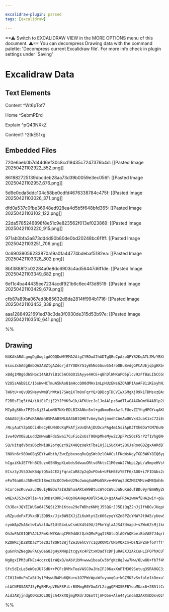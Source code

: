 ```yaml
---

excalidraw-plugin: parsed
tags: [excalidraw]

---
```

==⚠  Switch to EXCALIDRAW VIEW in the MORE OPTIONS menu of this document. ⚠== You can decompress Drawing data with the command palette: 'Decompress current Excalidraw file'. For more info check in plugin settings under 'Saving'


# Excalidraw Data

## Text Elements
Content ^Wt6pTof7

Home ^SebmPErd

Explain ^pQ43NXkZ

Content1 ^2tkE51xg

## Embedded Files
720e6aeb0b7d44d6ef30c8cd19435c7247376b4d: [[Pasted Image 20250421102922_552.png]]

861882725139dbcdeb28aa73d39b0059e3ec056f: [[Pasted Image 20250421102957_676.png]]

5d9e0cda5ddc104c58be0cdfd4676338784c475f: [[Pasted Image 20250421103026_371.png]]

dfd0a537c0fbe36948ed928ea4d5b5f648bfd365: [[Pasted Image 20250421103102_122.png]]

22da5785246898f8e51c9e823562f013ef023869: [[Pasted Image 20250421103220_915.png]]

971ab0bfa3a873dd4d90b80de0bd20248bc6f1ff: [[Pasted Image 20250421103251_706.png]]

0c69039056233870a19a01a44774bdebaf5182ea: [[Pasted Image 20250421103328_802.png]]

8bf3888f2c02284a0e8dc6903c4ad56447d6f1de: [[Pasted Image 20250421103349_682.png]]

6ef1c4ba44435ee7234acdf921b6c6ec4f3d8516: [[Pasted Image 20250421103429_679.png]]

cfb87a89ba067ed8b85632d8da2814ff994b1716: [[Pasted Image 20250421103453_338.png]]

aaa12884921691ed78c3da3f0930de315d53b97e: [[Pasted Image 20250421103510_641.png]]

%%
## Drawing
```compressed-json
N4KAkARALgngDgUwgLgAQQQDwMYEMA2AlgCYBOuA7hADTgQBuCpAzoQPYB2KqATLZMzYBXUtiRoIACyhQ4zZAHoFAc0JRJQgEYA6bGwC2CgF7N6hbEcK4OCtptbErHALRY8RMpWdx8Q1TdIEfARcZgRmBShcZQUebQBObR4aOiCEfQQOKGZuAG1wMFAwYogSbggAFQARZwBhGABFAC0AZQAlAH0ARiFmAFUADgrlAFYAdQBNYhTiyFhEcsJ9aKR+

EsxuZxGAdgBmbQA2ABZtgAZdo/jd7YODkYG1yBhNo5Guw554roOBu8vdgGPCAUEjqbgHXbvM4DG4DHhnHgQrpAyQIQjKaTcXY7bRdI6nAYDC48I7HbYjI5A6zKYLcU5A5hQUhsADWCFqbHwbFI5SZ1mYcFwgSyMxKmlw2BZymZQg4xA5XJ5Ej5HAFQsyUFFkAAZoR8PgWrBaRJBB4tRBGcy2WNQZJuHwCgImayEIaYMb0KaykCZRiOOEcmhkY6IG

xBdg1M8g6d6SHpcI4ABJYiB1C5AC6QO15Ayye4HCE+qBhDlWHKuFO5plcv9zFTBaLIbCCGmaB4MfiIx4AN2ByBjBY7C4bYGwdmDCYrE4ADlOGJuF0RvcuttFzwHiHCMwqmkoC3uNqCGEgZphHKAKLBDJZeuF/BAoRwYi4Pet1Ar15deLxS6I1dAogOBZfM7wAthJX3NBD3wY8myiKBenKRA5RLZRzV1YI8wkbZ2wQA5cAQTRTk0bZiCOI5iAOBBt

V2U5sAGbBiC/I5sWwHCTmuA5NAo81mHccQ00dMAx1mLpHUzENsGZOAQP1AoAF81iKEoyhNJoeAAKVwI4JhgCgOG1MY3lqIxlAAMVOAAhZIgXmATSmWZRVhDDY0C2cltGxV4Rl2Hg/LuA4HXHKNUGcQltCXFculOLpsXiQkVyBEFiDBNAISObRtiuPEvi6PzRxRNEMU1NBrneAZ4m2Kq7i+OKBkpENqQ9WNx0tF0FW5XlyFVQVhU1E8JSlat5U5Tr

lW6tU+vQvUDSNeyvWmBlnWtW17SWq1XTm8oFqrYQ/QDBcgTDCVIwXGMgXjR9k1TDMsxzBAsNQBt703UtXPQXAul22ViFrW9G1ahBIPfAlTluHCcP7Sch24fFdihwcZznASvlOb80fq4tt13YHoNg8dTx+y90g1f6XvHR9n1fBdtk/b9fwOf8Q0A4C0GesCILfPGECWl9EIkZDHA4NCsz1B63wgX4ukJeEeDeXZ4mITRGMI9dcFwPZiAVojThGeIE

F2BBsF1g5tV4/i8iEkTijE2YJPHKSw1k/AFKUzcJe1JoAAlpz6adTlwGAAGkOmYU4ABlp2UMZJC9o4hHNOzFkc5zx3e9yMu+bE3l+SEvniIEQs+U4Iulwl4lOWnIQqvsQ2S1LUAhOIzlXRcrhGAljkK9FMVKiltHOeF7lXcGO9r8cmoElqSjatkOqVdAVUmjVzXFSVLrleeuv5XqV9F/U3Q9C1OW9OCNptFK7TbdaXUP+aT8WkNfUkP7DpDY6I1g

M7p8gS6kxTPI9sSjZlwLmN87NXrEDLBIXANkn5nl+gdNmoEmxAzfLFUevZIYhgHFOYcqAKQ/wnIjDgs4ODziDH5PK8VzqbmxsEamUEjw8xDITC8V5SbOwfE+F8wMPxvHpvEP81sIAsy4czcCbIubMN5ghVMEBBaoWmphCWIxiD6zos+NRxBsDRSONge4mgECaO1GRRmEJdgwnqtgE4IwzYMgtmgfIsxhKPGEuJIEjsZLILksURSBRlKQFUugA4zg

OAAA0JjhxGPoKAHAmh0SMAABSMLUA4bBtQHETvAeySwVjmnehCAeAwO6Vx4IuaK1xC72iEdoS4OFK4lLhOcE4SVVppWxHU2iliK60SuICEMqIe4lVQF5AevlyQwm+IzMeVJhbNRvnPUaC9oATV3iKAa69hpb3GjvdUGyQwYVmu6e+ZpFkIAvg3IKM9lqbROdtB+319p1jfuOD+p1oxEL/tdQBd1QHi3EeOEsUD3oQFwLsb6NYkFPRQYDPhvxPhyy

/NcyAuCYZpSOCi4heCyEUN4OcKqPkATjxUvQhAjDUDcxPAg4m15siApKJTXh6DaYCM7EuN4IwAIllZjCgGJQuScwPDIuCfN5GKOFsogFEhiCmIDj5bYxttRGN7D+AYLYhHqu0sQEYmg7HHAGJoUxvYRjmwIAJZxok3G22KEAyAXjnauwCe7coFFLKYCENqcOiYOAaSOAANSgJgMYSS+ikGUF0AA4tkhYEg8lOQKZsHYGVO4HGlkcOEVVFzVLSh3J

Ivw4QVXOEuLudd2mNwuBFds5wa17CuFioZxUsT90HpMkeMywZzJpFPc5OzF5rP2f1Vhg0N4jUVNvHqg7lHHKPjtc5lyr68HOXfB5Zz4F+BftCkR7yv6fIujKf+N07UQBAWAhlQS3rliOJCxBLyfHkxnmg2GtwWJox+AjPB4J1wfqHLilGAJdaXHfXQncDDcYioJjSjhN5z0QCZRS/hX52VqqIWI+9HMpHCpgiw1q8F+boAlSLQ5YtHoQD8lo7YJS

SQ/HitqdVbxsD6zhNiQK2oYqGzY92X48QzUektTba1HjJLSUdX4t2QKJaRooGDZgxAWRdBTP6/AVQWgsmcBpZQ2ouhUFsjk5O+SgSFIyl2bEH5vxEkCjmxuGaIpZT2D5ci/w2mX3BJWrsMZumVwVr5buTa+4pomcPaZ5JO2NXmT2s+7VlkTuXgcgmI7tnRd2ZOqa+8Z2nNPrh8+5asWzzubOx5Po9qbrve+I64YPkgy+Qen5Tjj2nulXyh9F6QXl

lNUVn6r90OoOBqSEYtw0bth/ZwcEpbxxoqRuQgSWcOzlOA0CslFKqWsKgyTGD3WKY8IQ6ypD/Wlz4m5UBWDgrMNMOw7I/DCjMhCyI+ODCjWICVS6LgIiRrwW4BhLsYgZF1HEQGKcKBxFiDthJIa7ApsujansU2RxgkXHW3cXbTxIn71OuKIE0oEsADyAArAAjgAWXDueNJ+htgwA4BQOAFRw5NF2BwAAgjJXTsb0DxtTusbgZx9h+VhKONGFICoh

hCgaiKkJETYhhBCSuzmG5N0ypXLobdsSdwauORtvdRktsC1M0eoWJ7hbpL2pL/a9mpeHVshBfbVlm73sRg+W0TSFciytFz18Xf5Yy4/ccz8utlffhV3dVX90Jlq2mer91HoQKBZemBWSOtQtK9Hx9wMO6UfbD5ElqLoYjbSlcYbpDkYLiXACBpB2QM42kedlbRNoP0o24yrbfCdvfmXGUw7vLk+QBO+B6vuGxVIWu0o/eD26IHF6RXfr3ZLFnE+v

ECsz3yJVSOJoKB4ptQ5x4CEXjFqraCaR8Jp2qOxPOok+UFkHBEzYETF6/AOO+i7FIDAbs2oWSYAaMoSyMbckp0TUGC4+w/25cOwlGWCXKwu4IlwmUo4dw1aVwdwIi9ci6EIBwnkLEvY1w8IMBWeUgRUmuYyraQWeuOBk8RuHu1uS86yQ68WluP0FBA65ud2M0K6Tua6WWLoC6a0HuLBnozuPuxWfu26geIU0U1WoeACdWfyZ6DeLW0CH02wN6fuX

eFoT6aAGaJSBwBIhIBeo2BcOCOeheU29oJwmq4uWMoG5Kve+MYoq2dKZM3CVMzedM8Qmh64mhHex2kiVhOGNyA+AsQ+kqI+pGhqNEhIAw2oPAxs+URwFYCAAwOi4+5wNiuAOqxwJwlEWmUCO+ls8O++tqyOR+TWaOhQLqEgQgzgfQ4SQgDQOOSSEwiY2wogpAcAtQGkOOXsGkXALOP+BmLkSa4+SQpIpIVUxc0UIiIhMUcQ3mRwSuaq4+2IsuyBv

kCurcesKuvwauJQGuIyBBOu7aIWJBhuaARCeW9BtucWYoCWVuJuNuKWduTBDu9yrBmWNy2WbuS63BjuvBbBJQvuW65WJ0QeohIeV0Eh4eUhjWyhwKchYKAwih0KyhzYb4XkCsNcG442Bh3Aesmx2eJCf6WIOEY8oO5hleWG1hkAbCxAtKnCMhcGTeLKzhmhRIHcHhtJPeVe5JFoeG4qARt2wCJGEsVEWmNi4ojm2IQMOEFwEosqQiXQmgBw4ORsR

wNExAJS3w2RTie+VsQmDsKORRJ+6OpR6AHApAOOlk54LQ+gzAAwFRbA2wmAfEHA2wiY+gGw3R+mCahm4I2wA8xw3wK4lio4q4WKExaMdS5S0sMULcYM4B44SBrmxm1anmdaPmgyeBOx2uQ8uuHahx3aZB7BSy46yWsW1BlxtBm8NxlBU6aWPBx8PxTobxVyy6XxdZLxkAfxpWQhgJoZIJh6vyhyke4CsKKkseH0PGCet69hPW6CfWxwnE6JJQE2+

ChJBe+JQYEIWUSu64C5QSi23h1Ktea29eTWDhzKNMjJ5SQGrJJ5EiQqZ2nJjIfhBGvJUqpG2AyqMIH28Q4oYM2wLYhqGhvkqpz464eIUO9MmgUU8eMO5qORVq2pB+uphRz0xRGOwSEA54bAQa4ccAbApw+gVQDOocnYMRBwXsmAEK7pcav+XpbkOw7wJIpwLEJI0sHc0sVmsUWU2gFUewHmfSaxixrmJcFcrwkIS4Qi5wvm+BmZbawWsyYWeZxxx

uRZpudxFxFJVxdBlZDB9x/JjxBW9ZXJjZi6uWtytZc666zyqYXZn8PZcYNWYJt0A5/yUew5shoKuADO8JSeblKhfC8B5c34WKS54IeUq5ReaU3YnFmqJJYGHJPhFJthNJN5m2jhDJbKaaWUes15yh7JZJCVXJT5V2KEgR9uD26sn025v43wXwLYlG2AX24KbGVwAOBsi4OquwmglUHOAgsO/GriCF+Rh+3i+pYA/ihpZ+EgLQhE+gSS54pA3uJQS

cyoWApZkA6ctwIwValUwZ1UtE4xLwCsmUX4S49U/2PknYglaAJS4ZdmapU+sZWx6ZsMj1kApBSl5BNxAAxF0AgL9b9avJpRWSpbcSWdOuZXwa8RwTls2U8d8W2RAB2dZQCbZd/L2WHk5XdoObBtCR5V/hOUob5UidwBXD+F2NghiSQmdNsOFUYUGFLErv1uXgthYUthBjYYeXYbBvBk4RlYiB3FimhilQKl4fFbZKteUF7AYD1YjZQBUBLRIFLRk

OhJwFAC0IQEYAJL2FmKrWZKAnqCFK9dAKtQzkQMoPgqItRGtcQlAOYAQKbeiBbVAE7J4qrbgCWEwK5fypANyOiCWAQPLZgCMhAErTLbgEIM7W0OEBrQJEyEIAVYBAgF7M9UGEkCMKhUaQog0CxNOOEiyE0N/ryBLbRaFGcFtZ8ORH5BcIuL5HocFJsHCHUhSEIviFlOdUbfGZQnEGmnrJypYgSNiVJSMq8F2gsp9SDT9X9VPYDeWWOmNKpWDTWS2

RZQWRcjDZ8XDa2Yte2QIf8QHt2WjfZeIUehCV7c1qUKOWCrUN5VOXCm+DsNiPZmFfoVTfTfDC/TihFQQr8KcIxRTaSqzfuTXuwkebfY3mleeXzS4WcDlb5XlfeQVXuEHeUOeJgD4O7V0U/HLQregKg+gyWCrVkOrZrViDgdqLrfrfgIbeLUHQ7ebeUMENqNbQOLbe4HQ07S7ZJG7R7aQGfUdKQH7RwAHTgxhWg/gBg+aOHZHdHSQ2gHHQnR7cncM

guGnRnZNegDwFACyOeG8JgHyXMHpitcgyXc4PZtxW3adTcDPjuRAEXJ2AkCuHLIFOPhXCUlde+P1ocHFPiJFOSJRkPS9aPRFqvdbpPf9TLWvENNcSDVWYwXpelqugjXlpwe7qvRDYZUja8iUDunZeON8o5RHi5UOd7Rfa1jAlUDfbBsTXnixEuN+h/eirwOPrTXit8CcAlO2DY1uIA2LcA1SXXmA5ADzelUhk3PiDY0LblaLflTQ8HRyFkBqF9D6

Ng8gxIPM3uFkEs4cqrcQ1rWQxQ/oAbVibM+www1beaCw3bfgKc8qJww7Nw/6Lw8U+fb7f4MI6s+gOs4s5IxHWwFHawLI6gPI4dknSne+KowaSUeoxAGMFAAcNThkgoVRYvMXX0W5GYzCPFJYxCFYlZgNtxa3rrHLLRBmu/XGeWniAxRCD+HcACO2GYWmco2oUbe9agCcbcqE+EwDZslE1pTEzpepSeswcvZDQ2dDe8aZRtOkwjZk0GCjZVsCUfaC

Sfc5dIcLe5eWOeJU7SdU++PCFcBVMxToaVASC0wJHsIFJ06axXnFTM309Setuq3SRA0GC3i4XVHXSLXeZSuzXMCI184K+QBQIHXM6rbpTqDszHaQzrVkHrYc1Q8cyGEg1ADc+gIw8w0wKw/bWbRw8zlw1kBg57c8/w4I+86Gws4K1I38zI7HaQPHSC0o35uC3LApOAPbGCnAHAIaLwtwMpNAKiMrRIGbZiGsAwIQAgBQJZEDXPSsl9VDvO9DiUNg

CIH1ImHuPoIaBtJy1PdywUBAMu6QKu+u1O7PWcWpaWfuyuxqGu+kGZMK5vSvfale1kDexu7cikx8Uu8+1AK+5u7fCKz8Ze4e9e+u20LvZ2aOwe0e+kFjsIYfV+8By++u2ZAc0c2gI9UB9B/oCh0Q1G6VCSphyB+kCG6m5bUw6KIR0h+kN26QCm4e2wBQKiCkQypRz++u+eHKAzvR4xyEBLEKMyDpnu1B0R/oFxwJxUIY+gMNBR3xMyPqOEvaCXvm

nlACNFOSAR7J5yPgBMFzpVEkF8PiLrBSMmgR0YGwAYL2zggQPHXSBFBYouMUax6+2B51tCojQghR9KCQLs/aNPBAF58QIaAgCNRhwFwTmwFAhxy9sEL0yUAF32hjpZJyBLOGuKAABTlI028CJTZdZclwjAACU5oUdyghYQo5QqXuAGXtE1AvANXdX9IbLEURXjnwnRDtysHttnAYDJ690UdpYAjkqaAGOmQ0XwMwLkkRAI1E344Qjg7QLdbBVwgU

Aid3A8jjndgOORs2QLQQjcA4XkXQjmgMXdrJQEottjAFQ5n+Aln44y1noaQ2AXXmDDsvQzt+gEnrOUz3ry2444jjIDOT3hAl313omY14A41QrwQqYwA8kIA8kQAA
```
%%